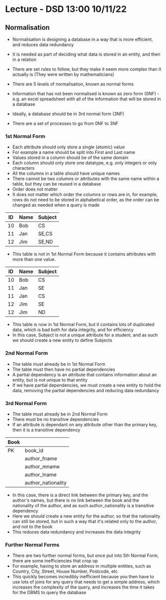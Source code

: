 # Lecture - DSD 13:00 10/11/22

## Normalisation 

- Normalisation is designing a database in a way that is more efficient, and reduces data redundancy
- It is needed as part of deciding what data is stored in an entity, and then in a relation
- There are set rules to follow, but they make it seem more complex than it actually is (They were written by mathematicians)
  
- There are 5 levels of normalisation, known as normal forms
- Information that has not been normalised is known as zero form (0NF) - e.g. an excel spreadsheet with all of the information that will be stored in a database
- Ideally, a database should be in 3rd normal form (3NF)
- There are a set of processes to go from 0NF to 3NF
  
### 1st Normal Form

- Each attribute should only store a single (atomic) value
 - For example a name should be split into First and Last name
- Values stored in a column should be of the same domain
 - Each column should only store one datatype, e.g. only integers or only characters
- All the columns in a table should have unique names
 - There cannot be two columns or attributes with the same name within a table, but they can be reused in a database
- Order does not matter
 - It does not matter which order the columns or rows are in, for example, rows do not need to be stored in alphabetical order, as the order can be changed as needed when a query is made

|ID|Name|Subject|
|--|----|-------|
|10|Bob |CS     |
|11|Jan |SE,CS  |
|12|Jim |SE,ND  |

- This table is not in 1st Normal Form because it contains attributes with more than one value.

|ID|Name|Subject|
|--|----|-------|
|10|Bob |CS     |
|11|Jan |SE     |
|11|Jan |CS     |
|12|Jim |SE     |
|12|Jim |ND     |

- This table is now in 1st Normal Form, but it contains lots of duplicated data, which is bad both for data integrity, and for efficiency
- In this case, Subject is not a unique attribute for a student, and as such we should create a new entity to define Subjects

### 2nd Normal Form

- The table must already be in 1st Normal Form
- The table must then have no partial dependencies
 - A partial dependency is an attribute that contains information about an entity, but is not unique to that entity
 - If we have partial dependencies, we must create a new entity to hold the data, removing the partial dependencies and reducing data redundancy

### 3rd Normal Form

- The table must already be in 2nd Normal Form
- There must be no transitive dependencies
 - If an attribute is dependant on any attribute other than the primary key, then it is a transitive dependency

|Book|                |
|----|----------------|
|PK|book_id           |
|  |author_fname      |
|  |author_mname      |
|  |author_lname      |
|  |author_nationality|

- In this case, there is a direct link between the primary key, and the author's names, but there is no link between the book and the nationality of the author, and as such author_nationality is a transitive dependency
- Here we should create a new entity for the author, so that the nationality can still be stored, but in such a way that it's related only to the author, and not to the book
- This reduces data redundancy and increases the data integrity

### Further Normal Forms
- There are two further normal forms, but once put into 5th Normal Form, there are some inefficiencies that crop up
 - For example, having to store an address in multiple entities, such as Country, City, Street, House Number, Postcode, etc
 - This quickly becomes incredibly inefficient because you then have to use lots of joins for any query that needs to get a simple address, which increases the complexity of the query, and increases the time it takes for the DBMS to query the database